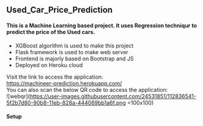 ## Used_Car_Price_Prediction

#### This is a Machine Learning based project. It uses Regression techniqur to predict the price of the Used cars.

- XGBoost algorithm is used to make this project
- Flask framework is used to make web server
- Frontend is majorly based on Bootstrap and JS
- Deployed on Heroku cloud

Visit the link to access the application: <br>
https://machineer-prediction.herokuapp.com/ <br>
You can also scan the below QR code to access the application: <br>
![webqr](https://user-images.githubusercontent.com/24531851/112836541-5f2b7d80-90b8-11eb-828a-444069bb1a6f.png =100x100)

#### Setup
